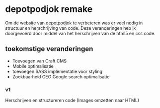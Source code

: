 # depotpodjok remake

Om de website van depotpodjok te verbeteren was er veel nodig in structuur en herschrijving van code.
Deze veranderingen heb ik doorgevoerd door middel van het herschrijven van de html5 en css code. 


## toekomstige veranderingen

- Toevoegen van Craft CMS
- Mobile optimalisatie
- toevoegen SASS implementatie voor styling
- Zoekbaarheid CEO Google search optimalisatie

### v1

Herschrijven en structureren code (Images omzetten naar HTML)